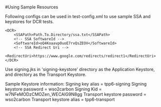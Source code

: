 #Using Sample Resources

Following configs can be used in test-config.xml to use sample SSA and keystores for DCR tests.

    <DCR>
        <SSAPath>Path.To.Directory/ssa.txt</SSAPath>
        <!-- SSA SoftwareId -->
        <SoftwareId>oQ4KoaavpOuoE7rvQsZEOV</SoftwareId>
        <!-- SSA Redirect Uri -->
        <RedirectUri>https://www.google.com/redirects/redirect1</RedirectUri>
    </DCR>
Use signing.jks in 'signing-keystore' directory as the Application Keystore, and
directory as the Transport Keystore.

Sample Keystore information:
Signing key alias = tpp6-signing
Signing keystore password = wso2carbon
Signing Kid = w7NFeMODzCMOZen_WECAlG9N8gg
Transport keystore password = wso2carbon
Transport keystore alias = tpp6-transport